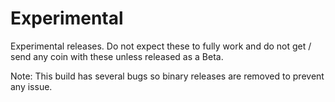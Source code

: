 # Experimental
Experimental releases. Do not expect these to fully work and do not get / send any coin with these unless released as a Beta.

Note: This build has several bugs so binary releases are removed to prevent any issue.
